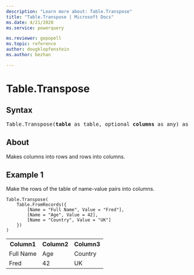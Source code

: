 ```yaml
---
description: "Learn more about: Table.Transpose"
title: "Table.Transpose | Microsoft Docs"
ms.date: 4/21/2020
ms.service: powerquery

ms.reviewer: gepopell
ms.topic: reference
author: dougklopfenstein
ms.author: bezhan

---
```

# Table.Transpose

## Syntax

<pre>
Table.Transpose(<b>table</b> as table, optional <b>columns</b> as any) as table
</pre> 
  
## About  
Makes columns into rows and rows into columns.

## Example 1
Make the rows of the table of name-value pairs into columns.

```powerquery-m
Table.Transpose(
    Table.FromRecords({
        [Name = "Full Name", Value = "Fred"],
        [Name = "Age", Value = 42],
        [Name = "Country", Value = "UK"]
    })
)
```

<table> <tr> <th>Column1</th> <th>Column2</th> <th>Column3</th> </tr> <tr> <td>Full Name</td> <td>Age</td> <td>Country</td> </tr> <tr> <td>Fred</td> <td>42</td> <td>UK</td> </tr> </table>
